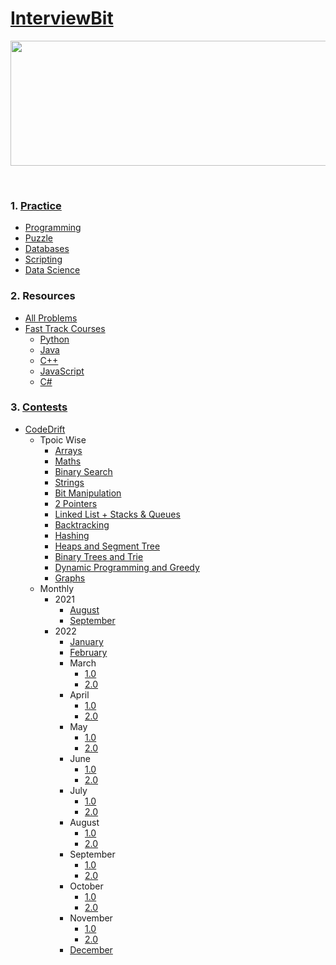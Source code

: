 # [InterviewBit](https://www.interviewbit.com/practice)
<p align="center">
    <img width="1000" height="200" src="https://github.com/AkashSingh3031/The-Complete-FAANG-Preparation/blob/master/images/InterviewBit.png">
</p><br>

### 1. [Practice](https://www.interviewbit.com/practice/)
   - [Programming](https://www.interviewbit.com/courses/programming)
   - [Puzzle](https://www.interviewbit.com/puzzles)
   - [Databases](https://www.interviewbit.com/courses/databases)
   - [Scripting](https://www.interviewbit.com/courses/shell)
   - [Data Science](https://www.interviewbit.com/courses/data-science-and-machine-learning)

### 2. Resources
   - [All Problems](https://www.interviewbit.com/coding-interview-questions)
   - [Fast Track Courses](https://www.interviewbit.com/courses/fast-track)
      - [Python](https://www.interviewbit.com/courses/fast-track-python)
	  - [Java](https://www.interviewbit.com/courses/fast-track-java)
	  - [C++](https://www.interviewbit.com/courses/fast-track-cpp)
	  - [JavaScript](https://www.interviewbit.com/courses/fast-track-js)
      - [C#](https://www.interviewbit.com/courses/fast-track-csharp)

### 3. [Contests](https://www.interviewbit.com/contests)
   - [CodeDrift](https://www.interviewbit.com/contests)
		- Tpoic Wise
			- [Arrays](https://www.interviewbit.com/contest/code-drift-arrays)
			- [Maths](https://www.interviewbit.com/contest/code-drift-maths)
			- [Binary Search](https://www.interviewbit.com/contest/code-drift-binary-search)
			- [Strings](https://www.interviewbit.com/contest/code-drift-strings)
			- [Bit Manipulation](https://www.interviewbit.com/contest/code-drift-bit-manipulation)
			- [2 Pointers](https://www.interviewbit.com/contest/code-drift-2-pointers)
			- [Linked List + Stacks & Queues](https://www.interviewbit.com/contest/codedrift--linked-list---stacks---queues-7cbf)
			- [Backtracking](https://www.interviewbit.com/contest/codedrift--backtracking)
			- [Hashing](https://www.interviewbit.com/contest/codedrift---hashing)
			- [Heaps and Segment Tree](https://www.interviewbit.com/contest/codedrift-stack---heap)
			- [Binary Trees and Trie](https://www.interviewbit.com/contest/codedrift-binary-trees-and-trie)
			- [Dynamic Programming and Greedy](https://www.interviewbit.com/contest/code-drift--dynamic-programming-and-greedy)
			- [Graphs](https://www.interviewbit.com/contest/codedrift--graphs)
		- Monthly
			- 2021
				- [August](https://www.interviewbit.com/contest/codedrift-2-0-august)
				- [September](https://www.interviewbit.com/contest/Codedrift%20Sept%202021)
			- 2022
				- [January](https://www.interviewbit.com/contest/CodeDriftJanuary)
				- [February](https://www.interviewbit.com/contest/codedrift-feb)
				- March
					- [1.0](https://www.interviewbit.com/contest/codedrift-march-)
					- [2.0](https://www.interviewbit.com/contest/codedrift-march)
				- April
					- [1.0](https://www.interviewbit.com/contest/codedrift-april-1-0)
					- [2.0](https://www.interviewbit.com/contest/codedrift-april-2-0)
				- May
					- [1.0](https://www.interviewbit.com/contest/codedrift-may-1-0)
					- [2.0](https://www.interviewbit.com/contest/codedrift-may-2-0)
				- June
					- [1.0](https://www.interviewbit.com/contest/codedrift-june-2-0)
					- [2.0](https://www.interviewbit.com/contest/codedrift-june-2-0-95ed)
				- July
					- [1.0](https://www.interviewbit.com/contest/ccodedrift-july-1-0)
					- [2.0](https://www.interviewbit.com/contest/ccodedrift-july-2-0)
				- August
					- [1.0](https://www.interviewbit.com/contest/codedrift-august-1-0)
					- [2.0](https://www.interviewbit.com/contest/codedrift-august-2-0)
				- September
					- [1.0](https://www.interviewbit.com/contest/codedrift-september-1-0)
					- [2.0](https://www.interviewbit.com/contest/codedrift-september-2-0)
				- October
					- [1.0](https://www.interviewbit.com/contest/codedrift-october-1-0)
					- [2.0](https://www.interviewbit.com/contest/codedrift-october-2-0)
				- November
					- [1.0](https://www.interviewbit.com/contest/codedrift-november-1-0)
					- [2.0](https://www.interviewbit.com/contest/codedrift-november-2-0)
				- [December](https://www.interviewbit.com/contest/codedrift-december-2022)
